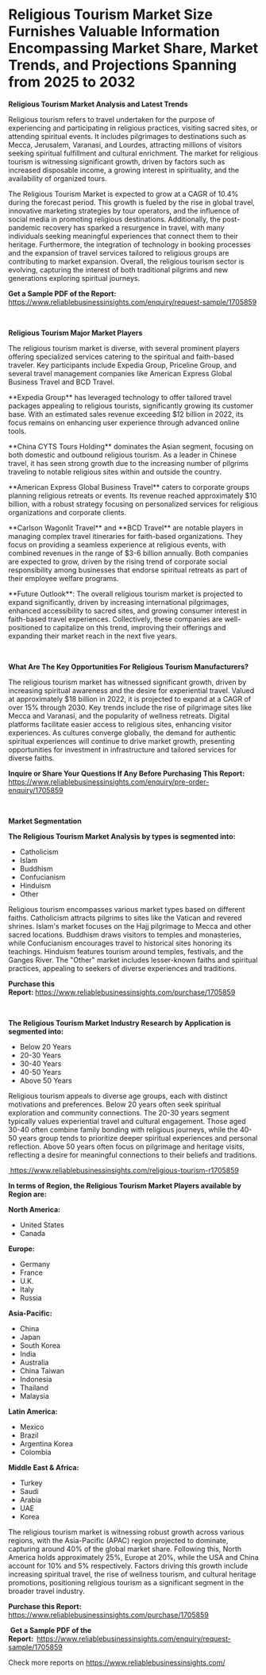 <p><h1>Religious Tourism Market Size Furnishes Valuable Information Encompassing Market Share, Market Trends, and Projections Spanning from 2025 to 2032</h1></p><p><strong>Religious Tourism Market Analysis and Latest Trends</strong></p>
<p><p>Religious tourism refers to travel undertaken for the purpose of experiencing and participating in religious practices, visiting sacred sites, or attending spiritual events. It includes pilgrimages to destinations such as Mecca, Jerusalem, Varanasi, and Lourdes, attracting millions of visitors seeking spiritual fulfillment and cultural enrichment. The market for religious tourism is witnessing significant growth, driven by factors such as increased disposable income, a growing interest in spirituality, and the availability of organized tours.</p><p>The Religious Tourism Market is expected to grow at a CAGR of 10.4% during the forecast period. This growth is fueled by the rise in global travel, innovative marketing strategies by tour operators, and the influence of social media in promoting religious destinations. Additionally, the post-pandemic recovery has sparked a resurgence in travel, with many individuals seeking meaningful experiences that connect them to their heritage. Furthermore, the integration of technology in booking processes and the expansion of travel services tailored to religious groups are contributing to market expansion. Overall, the religious tourism sector is evolving, capturing the interest of both traditional pilgrims and new generations exploring spiritual journeys.</p></p>
<p><strong>Get a Sample PDF of the Report:&nbsp;</strong> <a href="https://www.reliablebusinessinsights.com/enquiry/request-sample/1705859?utm_campaign=3084&utm_medium=2&utm_source=Github&utm_content=ia&utm_term=10032025&utm_id=religious-tourism">https://www.reliablebusinessinsights.com/enquiry/request-sample/1705859</a></p>
<p>&nbsp;</p>
<p><strong>Religious Tourism Major Market Players</strong></p>
<p><p>The religious tourism market is diverse, with several prominent players offering specialized services catering to the spiritual and faith-based traveler. Key participants include Expedia Group, Priceline Group, and several travel management companies like American Express Global Business Travel and BCD Travel.</p><p>**Expedia Group** has leveraged technology to offer tailored travel packages appealing to religious tourists, significantly growing its customer base. With an estimated sales revenue exceeding $12 billion in 2022, its focus remains on enhancing user experience through advanced online tools.</p><p>**China CYTS Tours Holding** dominates the Asian segment, focusing on both domestic and outbound religious tourism. As a leader in Chinese travel, it has seen strong growth due to the increasing number of pilgrims traveling to notable religious sites within and outside the country.</p><p>**American Express Global Business Travel** caters to corporate groups planning religious retreats or events. Its revenue reached approximately $10 billion, with a robust strategy focusing on personalized services for religious organizations and corporate clients.</p><p>**Carlson Wagonlit Travel** and **BCD Travel** are notable players in managing complex travel itineraries for faith-based organizations. They focus on providing a seamless experience at religious events, with combined revenues in the range of $3-6 billion annually. Both companies are expected to grow, driven by the rising trend of corporate social responsibility among businesses that endorse spiritual retreats as part of their employee welfare programs.</p><p>**Future Outlook**: The overall religious tourism market is projected to expand significantly, driven by increasing international pilgrimages, enhanced accessibility to sacred sites, and growing consumer interest in faith-based travel experiences. Collectively, these companies are well-positioned to capitalize on this trend, improving their offerings and expanding their market reach in the next five years.</p></p>
<p>&nbsp;</p>
<p><strong>What Are The Key Opportunities For Religious Tourism Manufacturers?</strong></p>
<p><p>The religious tourism market has witnessed significant growth, driven by increasing spiritual awareness and the desire for experiential travel. Valued at approximately $18 billion in 2022, it is projected to expand at a CAGR of over 15% through 2030. Key trends include the rise of pilgrimage sites like Mecca and Varanasi, and the popularity of wellness retreats. Digital platforms facilitate easier access to religious sites, enhancing visitor experiences. As cultures converge globally, the demand for authentic spiritual experiences will continue to drive market growth, presenting opportunities for investment in infrastructure and tailored services for diverse faiths.</p></p>
<p><strong>Inquire or Share Your Questions If Any Before Purchasing This Report:</strong> <a href="https://www.reliablebusinessinsights.com/enquiry/pre-order-enquiry/1705859?utm_campaign=3084&utm_medium=2&utm_source=Github&utm_content=ia&utm_term=10032025&utm_id=religious-tourism">https://www.reliablebusinessinsights.com/enquiry/pre-order-enquiry/1705859</a></p>
<p>&nbsp;</p>
<p><strong>Market Segmentation</strong></p>
<p><strong>The Religious Tourism Market Analysis by types is segmented into:</strong></p>
<p><ul><li>Catholicism</li><li>Islam</li><li>Buddhism</li><li>Confucianism</li><li>Hinduism</li><li>Other</li></ul></p>
<p><p>Religious tourism encompasses various market types based on different faiths. Catholicism attracts pilgrims to sites like the Vatican and revered shrines. Islam's market focuses on the Hajj pilgrimage to Mecca and other sacred locations. Buddhism draws visitors to temples and monasteries, while Confucianism encourages travel to historical sites honoring its teachings. Hinduism features tourism around temples, festivals, and the Ganges River. The "Other" market includes lesser-known faiths and spiritual practices, appealing to seekers of diverse experiences and traditions.</p></p>
<p><strong>Purchase this Report:&nbsp;</strong><a href="https://www.reliablebusinessinsights.com/purchase/1705859?utm_campaign=3084&utm_medium=2&utm_source=Github&utm_content=ia&utm_term=10032025&utm_id=religious-tourism">https://www.reliablebusinessinsights.com/purchase/1705859</a></p>
<p>&nbsp;</p>
<p><strong>The Religious Tourism Market Industry Research by Application is segmented into:</strong></p>
<p><ul><li>Below 20 Years</li><li>20-30 Years</li><li>30-40 Years</li><li>40-50 Years</li><li>Above 50 Years</li></ul></p>
<p><p>Religious tourism appeals to diverse age groups, each with distinct motivations and preferences. Below 20 years often seek spiritual exploration and community connections. The 20-30 years segment typically values experiential travel and cultural engagement. Those aged 30-40 often combine family bonding with religious journeys, while the 40-50 years group tends to prioritize deeper spiritual experiences and personal reflection. Above 50 years often focus on pilgrimage and heritage visits, reflecting a desire for meaningful connections to their beliefs and traditions.</p></p>
<p><a href="https://www.reliablebusinessinsights.com/religious-tourism-r1705859?utm_campaign=3084&utm_medium=2&utm_source=Github&utm_content=ia&utm_term=10032025&utm_id=religious-tourism">&nbsp;https://www.reliablebusinessinsights.com/religious-tourism-r1705859</a></p>
<p><strong>In terms of Region, the Religious Tourism Market Players available by Region are:</strong></p>
<p>
    <p> <strong> North America: </strong>
        <ul>
            <li>United States</li>
            <li>Canada</li>
        </ul>
        </p> 
    <p> <strong> Europe: </strong>
        <ul>
            <li>Germany</li>
            <li>France</li>
            <li>U.K.</li>
            <li>Italy</li>
            <li>Russia</li>
        </ul>
        </p> 
    <p> <strong> Asia-Pacific: </strong>
        <ul>
            <li>China</li>
            <li>Japan</li>
            <li>South Korea</li>
            <li>India</li>
            <li>Australia</li>
            <li>China Taiwan</li>
            <li>Indonesia</li>
            <li>Thailand</li>
            <li>Malaysia</li>
        </ul>
        </p> 
    <p> <strong> Latin America: </strong>
        <ul>
            <li>Mexico</li>
            <li>Brazil</li>
            <li>Argentina Korea</li>
            <li>Colombia</li>
        </ul>
        </p> 
    <p> <strong> Middle East & Africa: </strong>
        <ul>
            <li>Turkey</li>
            <li>Saudi</li>
            <li>Arabia</li>
            <li>UAE</li>
            <li>Korea</li>
        </ul>
    </p>
    </p>
<p><p>The religious tourism market is witnessing robust growth across various regions, with the Asia-Pacific (APAC) region projected to dominate, capturing around 40% of the global market share. Following this, North America holds approximately 25%, Europe at 20%, while the USA and China account for 10% and 5% respectively. Factors driving this growth include increasing spiritual travel, the rise of wellness tourism, and cultural heritage promotions, positioning religious tourism as a significant segment in the broader travel industry.</p></p>
<p><strong>Purchase this Report: </strong><a href="https://www.reliablebusinessinsights.com/purchase/1705859?utm_campaign=3084&utm_medium=2&utm_source=Github&utm_content=ia&utm_term=10032025&utm_id=religious-tourism">https://www.reliablebusinessinsights.com/purchase/1705859</a></p>
<p>&nbsp;<strong>Get a Sample PDF of the Report:&nbsp;&nbsp;</strong><a href="https://www.reliablebusinessinsights.com/enquiry/request-sample/1705859?utm_campaign=3084&utm_medium=2&utm_source=Github&utm_content=ia&utm_term=10032025&utm_id=religious-tourism">https://www.reliablebusinessinsights.com/enquiry/request-sample/1705859</a></p>
<p><strong></strong></p>
<p>Check more reports on <a href="https://www.reliablebusinessinsights.com/?utm_campaign=3084&utm_medium=2&utm_source=Github&utm_content=ia&utm_term=10032025&utm_id=religious-tourism">https://www.reliablebusinessinsights.com/</a></p>